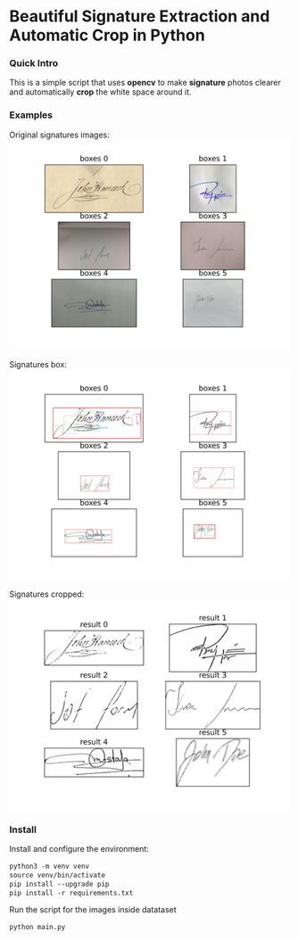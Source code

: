 # Beautiful Signature Extraction and Automatic Crop in Python

### Quick Intro

This is a simple script that uses **opencv** to make **signature** photos 
clearer and automatically **crop** the white space around it.


### Examples

Original signatures images:
![alt original](/original.jpg)

Signatures box:
![alt boxes](/result_boxes.jpg)

Signatures cropped:
![alt final](/results.jpg)

### Install

Install and configure the environment:

    python3 -m venv venv
    source venv/bin/activate
    pip install --upgrade pip
    pip install -r requirements.txt

Run the script for the images inside datataset

    python main.py
    